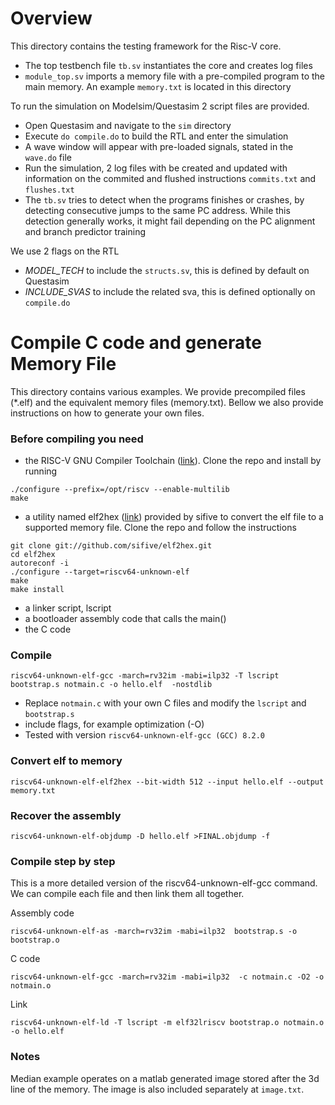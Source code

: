 # Overview

This directory contains the testing framework for the Risc-V core.
- The top testbench file `tb.sv` instantiates the core and creates log files
- `module_top.sv` imports a memory file with a pre-compiled program to the main memory. An example `memory.txt` is located in this directory

To run the simulation on Modelsim/Questasim 2 script files are provided.
- Open Questasim and navigate to the `sim` directory
- Execute `do compile.do` to build the RTL and enter the simulation
- A wave window will appear with pre-loaded signals, stated in the `wave.do` file
- Run the simulation, 2 log files with be created and updated with information on the commited and flushed instructions `commits.txt` and `flushes.txt`
- The `tb.sv` tries to detect when the programs finishes or crashes, by detecting consecutive jumps to the same PC address. While this detection generally works, it might fail depending on the PC alignment and branch predictor training

We use 2 flags on the RTL
- _MODEL_TECH_ to include the `structs.sv`,  this is defined by default on Questasim
- _INCLUDE_SVAS_ to include the related sva, this is defined optionally on `compile.do`


# Compile C code and generate Memory File

This directory contains various examples. We provide precompiled files (*.elf) and the equivalent memory files (memory.txt). Bellow we also provide instructions on how to generate your own files.

### Before compiling you need
- the RISC-V GNU Compiler Toolchain ([link](https://github.com/riscv/riscv-gnu-toolchain)). Clone the repo and install by running
```
./configure --prefix=/opt/riscv --enable-multilib
make
```
- a utility named elf2hex ([link](https://github.com/sifive/elf2hex)) provided by sifive to convert the elf file to a supported memory file. Clone the repo and follow the instructions
```
git clone git://github.com/sifive/elf2hex.git
cd elf2hex
autoreconf -i
./configure --target=riscv64-unknown-elf
make
make install
```
- a linker script, lscript
- a bootloader assembly code that calls the main()
- the C code

### Compile
```
riscv64-unknown-elf-gcc -march=rv32im -mabi=ilp32 -T lscript  bootstrap.s notmain.c -o hello.elf  -nostdlib
```
- Replace `notmain.c` with your own C files and modify the `lscript` and `bootstrap.s`
- include flags, for example optimization (-O)
- Tested with version `riscv64-unknown-elf-gcc (GCC) 8.2.0`

### Convert elf to memory

```
riscv64-unknown-elf-elf2hex --bit-width 512 --input hello.elf --output memory.txt
```

### Recover the assembly

```
riscv64-unknown-elf-objdump -D hello.elf >FINAL.objdump -f
```


### Compile step by step

This is a more detailed version of the riscv64-unknown-elf-gcc command. We can compile each file and then link them all together.

Assembly code
```
riscv64-unknown-elf-as -march=rv32im -mabi=ilp32  bootstrap.s -o bootstrap.o
```
C code
```
riscv64-unknown-elf-gcc -march=rv32im -mabi=ilp32  -c notmain.c -O2 -o notmain.o
```
Link
```
riscv64-unknown-elf-ld -T lscript -m elf32lriscv bootstrap.o notmain.o -o hello.elf
```

### Notes

Median example operates on a matlab generated image stored after the 3d line of the memory. The image is also included separately at `image.txt`.